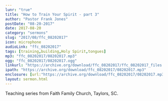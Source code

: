 ```yaml
---
lunr: "true"
title: "How to Train Your Spirit - part 3"
author: "Pastor Frank Jones"
postDate: "08-20-2017"
date: 2017-08-20
category: "sermons"
slug: "2017/08/ffc_08202017"
icon: microphone
audioLink: "ffc_08202017"
tags: [training,building,Holy Spirit,tongues]
mp3: "ffc_08202017/08202017.mp3"
ogg: "ffc_08202017/08202017.ogg"
linkurl: "https://archive.org/download/ffc_08202017/ffc_08202017_files.xml"
ipath: "https://archive.org/download/ffc_08202017/08202017.mp3"
enclosure: [url:"https://archive.org/download/ffc_08202017/08202017.mp3"]
layout: sermon.html
---
```


Teaching series from Faith Family Church, Taylors, SC.